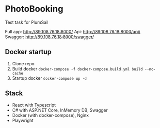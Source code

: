 ﻿# PhotoBooking

Test task for PlumSail

Full app: http://89.108.76.18:8000/
Api: http://89.108.76.18:8000/api/
Swagger: http://89.108.76.18:8000/swagger/


## Docker startup

1. Clone repo
2. Build docker `docker-compose -f docker-compose.build.yml build --no-cache`
3. Startup docker `docker-compose up -d`

## Stack

- React with Typescript
- C# with ASP.NET Core, InMemory DB, Swagger
- Docker (with docker-compose), Nginx
- Playwright
